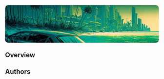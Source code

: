 <style>
.md-typeset h1,
.md-content__button {display: none;}
</style>


<img src="../../../assets/pages/page.overview.png" style="clip-path: inset(32px 0px 96px 0px round 10px); margin: -41px 0px -100px 0px; ">

## Overview



## Authors


